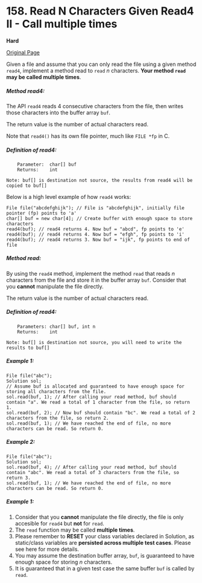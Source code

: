 # 158. Read N Characters Given Read4 II - Call multiple times

**Hard**

[Original Page](https://leetcode.com/problems/read-n-characters-given-read4-ii-call-multiple-times/)

Given a file and assume that you can only read the file using a given method `read4`, implement a method read to `read` _n_ characters. __Your method `read` may be called multiple times__.

##### Method read4:

The API `read4` reads 4 consecutive characters from the file, then writes those characters into the buffer array `buf`.

The return value is the number of actual characters read.

Note that `read4()` has its own file pointer, much like `FILE *fp` in C.

##### Definition of read4:
```
    Parameter:  char[] buf
    Returns:    int

Note: buf[] is destination not source, the results from read4 will be copied to buf[]
```

Below is a high level example of how `read4` works:

```
File file("abcdefghijk"); // File is "abcdefghijk", initially file pointer (fp) points to 'a'
char[] buf = new char[4]; // Create buffer with enough space to store characters
read4(buf); // read4 returns 4. Now buf = "abcd", fp points to 'e'
read4(buf); // read4 returns 4. Now buf = "efgh", fp points to 'i'
read4(buf); // read4 returns 3. Now buf = "ijk", fp points to end of file
```

##### Method read:
By using the `read4` method, implement the method `read` that reads _n_ characters from the file and store it in the buffer array `buf`. Consider that you __cannot__ manipulate the file directly.

The return value is the number of actual characters read.

##### Definition of read4:
```
    Parameters:	char[] buf, int n
    Returns:	int

Note: buf[] is destination not source, you will need to write the results to buf[]
```

##### Example 1:
```
File file("abc");
Solution sol;
// Assume buf is allocated and guaranteed to have enough space for storing all characters from the file.
sol.read(buf, 1); // After calling your read method, buf should contain "a". We read a total of 1 character from the file, so return 1.
sol.read(buf, 2); // Now buf should contain "bc". We read a total of 2 characters from the file, so return 2.
sol.read(buf, 1); // We have reached the end of file, no more characters can be read. So return 0.
```

##### Example 2:
```
File file("abc");
Solution sol;
sol.read(buf, 4); // After calling your read method, buf should contain "abc". We read a total of 3 characters from the file, so return 3.
sol.read(buf, 1); // We have reached the end of file, no more characters can be read. So return 0.
```

##### Example 1:
1. Consider that you __cannot__ manipulate the file directly, the file is only accesible for `read4` but __not__ for `read`.
2. The `read` function may be called __multiple times__.
3. Please remember to __RESET__ your class variables declared in Solution, as static/class variables are __persisted across multiple test cases__. Please see here for more details.
4. You may assume the destination buffer array, `buf`, is guaranteed to have enough space for storing _n_ characters.
5. It is guaranteed that in a given test case the same buffer `buf` is called by `read`.
